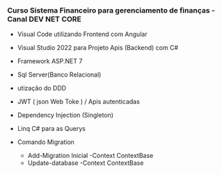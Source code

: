 ### Curso Sistema Financeiro para gerenciamento de finanças - Canal DEV NET CORE

- Visual Code utilizando Frontend com Angular
- Visual Studio 2022 para Projeto Apis (Backend) com C#
- Framework ASP.NET 7
- Sql Server(Banco Relacional)
- utização do DDD
- JWT ( json Web Toke ) / Apis autenticadas
- Dependency Injection (Singleton)
- Linq C# para as Querys

- Comando Migration
  - Add-Migration Inicial -Context ContextBase
  - Update-database -Context ContextBase
